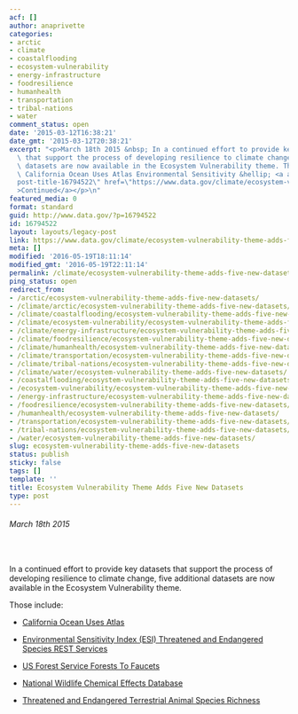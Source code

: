 ```yaml
---
acf: []
author: anaprivette
categories:
- arctic
- climate
- coastalflooding
- ecosystem-vulnerability
- energy-infrastructure
- foodresilience
- humanhealth
- transportation
- tribal-nations
- water
comment_status: open
date: '2015-03-12T16:38:21'
date_gmt: '2015-03-12T20:38:21'
excerpt: "<p>March 18th 2015 &nbsp; In a continued effort to provide key datasets\
  \ that support the process of developing resilience to climate change, five\_additional\
  \ datasets are now available in the Ecosystem Vulnerability theme. Those include:\
  \ California Ocean Uses Atlas Environmental Sensitivity &hellip; <a aria-describedby=\"\
  post-title-16794522\" href=\"https://www.data.gov/climate/ecosystem-vulnerability-theme-adds-five-new-datasets/\"\
  >Continued</a></p>\n"
featured_media: 0
format: standard
guid: http://www.data.gov/?p=16794522
id: 16794522
layout: layouts/legacy-post
link: https://www.data.gov/climate/ecosystem-vulnerability-theme-adds-five-new-datasets/
meta: []
modified: '2016-05-19T18:11:14'
modified_gmt: '2016-05-19T22:11:14'
permalink: /climate/ecosystem-vulnerability-theme-adds-five-new-datasets/
ping_status: open
redirect_from:
- /arctic/ecosystem-vulnerability-theme-adds-five-new-datasets/
- /climate/arctic/ecosystem-vulnerability-theme-adds-five-new-datasets/
- /climate/coastalflooding/ecosystem-vulnerability-theme-adds-five-new-datasets/
- /climate/ecosystem-vulnerability/ecosystem-vulnerability-theme-adds-five-new-datasets/
- /climate/energy-infrastructure/ecosystem-vulnerability-theme-adds-five-new-datasets/
- /climate/foodresilience/ecosystem-vulnerability-theme-adds-five-new-datasets/
- /climate/humanhealth/ecosystem-vulnerability-theme-adds-five-new-datasets/
- /climate/transportation/ecosystem-vulnerability-theme-adds-five-new-datasets/
- /climate/tribal-nations/ecosystem-vulnerability-theme-adds-five-new-datasets/
- /climate/water/ecosystem-vulnerability-theme-adds-five-new-datasets/
- /coastalflooding/ecosystem-vulnerability-theme-adds-five-new-datasets/
- /ecosystem-vulnerability/ecosystem-vulnerability-theme-adds-five-new-datasets/
- /energy-infrastructure/ecosystem-vulnerability-theme-adds-five-new-datasets/
- /foodresilience/ecosystem-vulnerability-theme-adds-five-new-datasets/
- /humanhealth/ecosystem-vulnerability-theme-adds-five-new-datasets/
- /transportation/ecosystem-vulnerability-theme-adds-five-new-datasets/
- /tribal-nations/ecosystem-vulnerability-theme-adds-five-new-datasets/
- /water/ecosystem-vulnerability-theme-adds-five-new-datasets/
slug: ecosystem-vulnerability-theme-adds-five-new-datasets
status: publish
sticky: false
tags: []
template: ''
title: Ecosystem Vulnerability Theme Adds Five New Datasets
type: post
---
```

###### *March 18th 2015*


 


In a continued effort to provide key datasets that support the process of developing resilience to climate change, five additional datasets are now available in the Ecosystem Vulnerability theme.


Those include:


* [California Ocean Uses Atlas](https://catalog.data.gov/dataset/california-ocean-uses-atlas194a7)


* [Environmental Sensitivity Index (ESI) Threatened and Endangered Species REST Services](https://catalog.data.gov/dataset/environmental-sensitivity-index-esi-threatened-and-endangered-species-rest-services)


* [US Forest Service Forests To Faucets](https://catalog.data.gov/dataset/us-forest-service-forests-to-faucets)


* [National Wildlife Chemical Effects Database](https://catalog.data.gov/dataset/national-wildlife-chemical-effects-database)


* [Threatened and Endangered Terrestrial Animal Species Richness](https://catalog.data.gov/dataset/threatened-and-endangered-terrestrial-animal-species-richness)


 


